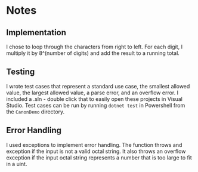 # Notes

## Implementation
I chose to loop through the characters from right to left. For each digit, I multiply it by 8^(number of digits) and add the result to a running total.

## Testing
I wrote test cases that represent a standard use case, the smallest allowed value, the largest allowed value, a parse error,
and an overflow error. I included a .sln - double click that to easily open these projects in Visual Studio. 
Test cases can be run by running ```dotnet test``` in Powershell from the ```CanonDemo``` directory. 

## Error Handling
I used exceptions to implement error handling. The function throws and exception if the input is not a valid octal string. 
It also throws an overflow exception if the input octal string represents a number that is too large to fit in a uint.